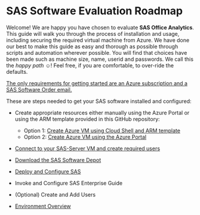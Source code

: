 # SAS Software Evaluation Roadmap  

Welcome!  We are happy you have chosen to evaluate **SAS Office Analytics**.  This guide will walk you through the process of installation and usage, including securing the required virtual machine from Azure.  We have done our best to make this guide as easy and thorough as possible through scripts and automation wherever possible.  You will find that choices have been made such as machine size, name, userid and passwords.  We call this the *happy path* :relaxed:!  Feel free, if you are comfortable, to over-ride the defaults.  
  
<ins>The only requirements for getting started are an Azure subscription and a SAS Software Order email.</ins>

These are steps needed to get your SAS software installed and configured:
* Create appropriate resources either manually using the Azure Portal or using the ARM template provided in this GitHub repository:

  * Option 1: [Create Azure VM using Cloud Shell and ARM template](Create_Azure_VM_using_Cloud_Shell.md) 
  * Option 2: [Create Azure VM using the Azure Portal](Create_VM_using_Azure_Portal.md)
* [Connect to your SAS-Server VM and create required users](Create_VM_using_Azure_Portal.md)
* [Download the SAS Software Depot](Download_the_SAS_Software_Depot.md)
* [Deploy and Configure SAS](Deploy_and_Configure.md)
* Invoke and Configure SAS Enterprise Guide
* (Optional) Create and Add Users
* [Environment Overview](Environment_Overview.md)
